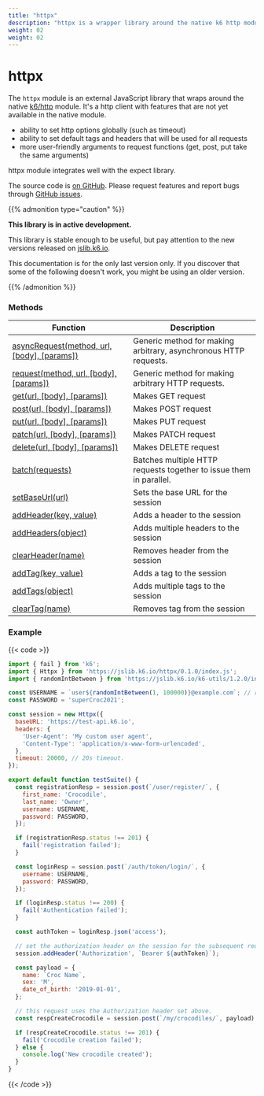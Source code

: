 ```yaml
---
title: "httpx"
description: "httpx is a wrapper library around the native k6 http module"
weight: 02
weight: 02
---
```


# httpx

The `httpx` module is an external JavaScript library that wraps around the native [k6/http](https://grafana.com/docs/k6/<K6_VERSION>/javascript-api/k6-http) module.
It's a http client with features that are not yet available in the native module.

- ability to set http options globally (such as timeout)
- ability to set default tags and headers that will be used for all requests
- more user-friendly arguments to request functions (get, post, put take the same arguments)

httpx module integrates well with the expect library.

The source code is [on GitHub](https://github.com/k6io/k6-jslib-httpx).
Please request features and report bugs through [GitHub issues](https://github.com/k6io/k6-jslib-httpx/issues).

{{% admonition type="caution" %}}

**This library is in active development.**

This library is stable enough to be useful, but pay attention to the new versions released on [jslib.k6.io](https://jslib.k6.io).

This documentation is for the only last version only. If you discover that some of the following doesn't work, you might be using an older version.

{{% /admonition %}}

### Methods

| Function                                                                                                                        | Description                                                        |
| ------------------------------------------------------------------------------------------------------------------------------- | ------------------------------------------------------------------ |
| [asyncRequest(method, url, [body], [params])](https://grafana.com/docs/k6/<K6_VERSION>/javascript-api/jslib/httpx/asyncrequest) | Generic method for making arbitrary, asynchronous HTTP requests.   |
| [request(method, url, [body], [params])](https://grafana.com/docs/k6/<K6_VERSION>/javascript-api/jslib/httpx/request)           | Generic method for making arbitrary HTTP requests.                 |
| [get(url, [body], [params])](https://grafana.com/docs/k6/<K6_VERSION>/javascript-api/jslib/httpx/get)                           | Makes GET request                                                  |
| [post(url, [body], [params])](https://grafana.com/docs/k6/<K6_VERSION>/javascript-api/jslib/httpx/post)                         | Makes POST request                                                 |
| [put(url, [body], [params])](https://grafana.com/docs/k6/<K6_VERSION>/javascript-api/jslib/httpx/put)                           | Makes PUT request                                                  |
| [patch(url, [body], [params])](https://grafana.com/docs/k6/<K6_VERSION>/javascript-api/jslib/httpx/patch)                       | Makes PATCH request                                                |
| [delete(url, [body], [params])](https://grafana.com/docs/k6/<K6_VERSION>/javascript-api/jslib/httpx/delete)                     | Makes DELETE request                                               |
| [batch(requests)](https://grafana.com/docs/k6/<K6_VERSION>/javascript-api/jslib/httpx/batch)                                    | Batches multiple HTTP requests together to issue them in parallel. |
| [setBaseUrl(url)](https://grafana.com/docs/k6/<K6_VERSION>/javascript-api/jslib/httpx/setbaseurl)                               | Sets the base URL for the session                                  |
| [addHeader(key, value)](https://grafana.com/docs/k6/<K6_VERSION>/javascript-api/jslib/httpx/addheader)                          | Adds a header to the session                                       |
| [addHeaders(object)](https://grafana.com/docs/k6/<K6_VERSION>/javascript-api/jslib/httpx/addheaders)                            | Adds multiple headers to the session                               |
| [clearHeader(name)](https://grafana.com/docs/k6/<K6_VERSION>/javascript-api/jslib/httpx/clearheader)                            | Removes header from the session                                    |
| [addTag(key, value)](https://grafana.com/docs/k6/<K6_VERSION>/javascript-api/jslib/httpx/addtag)                                | Adds a tag to the session                                          |
| [addTags(object)](https://grafana.com/docs/k6/<K6_VERSION>/javascript-api/jslib/httpx/addtags)                                  | Adds multiple tags to the session                                  |
| [clearTag(name)](https://grafana.com/docs/k6/<K6_VERSION>/javascript-api/jslib/httpx/cleartag)                                  | Removes tag from the session                                       |

### Example

{{< code >}}

```javascript
import { fail } from 'k6';
import { Httpx } from 'https://jslib.k6.io/httpx/0.1.0/index.js';
import { randomIntBetween } from 'https://jslib.k6.io/k6-utils/1.2.0/index.js';

const USERNAME = `user${randomIntBetween(1, 100000)}@example.com`; // random email address
const PASSWORD = 'superCroc2021';

const session = new Httpx({
  baseURL: 'https://test-api.k6.io',
  headers: {
    'User-Agent': 'My custom user agent',
    'Content-Type': 'application/x-www-form-urlencoded',
  },
  timeout: 20000, // 20s timeout.
});

export default function testSuite() {
  const registrationResp = session.post(`/user/register/`, {
    first_name: 'Crocodile',
    last_name: 'Owner',
    username: USERNAME,
    password: PASSWORD,
  });

  if (registrationResp.status !== 201) {
    fail('registration failed');
  }

  const loginResp = session.post(`/auth/token/login/`, {
    username: USERNAME,
    password: PASSWORD,
  });

  if (loginResp.status !== 200) {
    fail('Authentication failed');
  }

  const authToken = loginResp.json('access');

  // set the authorization header on the session for the subsequent requests.
  session.addHeader('Authorization', `Bearer ${authToken}`);

  const payload = {
    name: `Croc Name`,
    sex: 'M',
    date_of_birth: '2019-01-01',
  };

  // this request uses the Authorization header set above.
  const respCreateCrocodile = session.post(`/my/crocodiles/`, payload);

  if (respCreateCrocodile.status !== 201) {
    fail('Crocodile creation failed');
  } else {
    console.log('New crocodile created');
  }
}
```

{{< /code >}}
